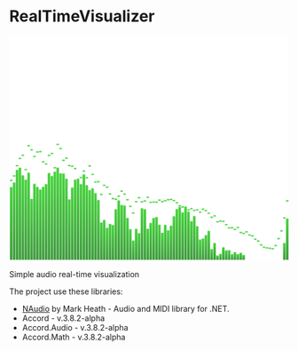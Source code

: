 # RealTimeVisualizer
![alt Audio visualization example](https://raw.githubusercontent.com/windwalker759/realtimevisualizer/master/visualizer.png)

Simple audio real-time visualization

The project use these libraries:
* [NAudio](https://github.com/markheath/naudio) by Mark Heath - Audio and MIDI library for .NET.
* Accord - v.3.8.2-alpha
* Accord.Audio - v.3.8.2-alpha
* Accord.Math - v.3.8.2-alpha
